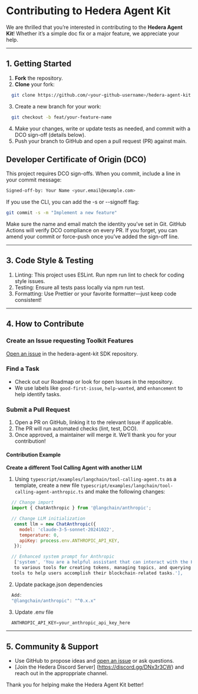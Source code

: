 # Contributing to Hedera Agent Kit

We are thrilled that you’re interested in contributing to the **Hedera Agent Kit**! Whether it’s a simple doc fix or a major feature, we appreciate your help.

---

## 1. Getting Started

1. **Fork** the repository.
2. **Clone** your fork:

```bash
  git clone https://github.com/<your-github-username>/hedera-agent-kit.git
```

3. Create a new branch for your work:

```bash
  git checkout -b feat/your-feature-name
```

4. Make your changes, write or update tests as needed, and commit with a DCO sign-off (details below).
5. Push your branch to GitHub and open a pull request (PR) against main.

## Developer Certificate of Origin (DCO)

This project requires DCO sign-offs. When you commit, include a line in your commit message:

```bash
Signed-off-by: Your Name <your.email@example.com>
```

If you use the CLI, you can add the -s or --signoff flag:

```bash
git commit -s -m "Implement a new feature"
```

Make sure the name and email match the identity you’ve set in Git. GitHub Actions will verify DCO compliance on every PR. If you forget, you can amend your commit or force-push once you’ve added the sign-off line.

---

## 3. Code Style & Testing

1. Linting: This project uses ESLint. Run npm run lint to check for coding style issues.
2. Testing: Ensure all tests pass locally via npm run test.
3. Formatting: Use Prettier or your favorite formatter—just keep code consistent!

---

## 4. How to Contribute

### Create an Issue requesting Toolkit Features

[Open an issue](https://github.com/hedera-dev/hedera-agent-kit/issues/new?template=toolkit_feature_request.md&title=[FEATURE]%20-%20) in the hedera-agent-kit SDK repository.

### Find a Task

- Check out our Roadmap or look for open Issues in the repository.
- We use labels like `good-first-issue`, `help-wanted`, and `enhancement` to help identify tasks.

### Submit a Pull Request

1. Open a PR on GitHub, linking it to the relevant Issue if applicable.
2. The PR will run automated checks (lint, test, DCO).
3. Once approved, a maintainer will merge it. We’ll thank you for your contribution!

#### Contribution Example

**Create a different Tool Calling Agent with another LLM**

1. Using `typescript/examples/langchain/tool-calling-agent.ts` as a template, create a new file `typescript/examples/langchain/tool-calling-agent-anthropic.ts` and make the following changes:

```js
  // Change import
  import { ChatAnthropic } from '@langchain/anthropic';

  // Change LLM initialization
   const llm = new ChatAnthropic({
     model: 'claude-3-5-sonnet-20241022',
     temperature: 0,
     apiKey: process.env.ANTHROPIC_API_KEY,
   });

  // Enhanced system prompt for Anthropic
   ['system', 'You are a helpful assistant that can interact with the Hedera blockchain. You have access
   to various tools for creating tokens, managing topics, and querying account information. Use these
  tools to help users accomplish their blockchain-related tasks.'],
```

  2. Update package.json dependencies

```js
  Add:
  "@langchain/anthropic": "^0.x.x"
```


  3. Update .env file
```js
  ANTHROPIC_API_KEY=your_anthropic_api_key_here
```

---

## 5. Community & Support

- Use GitHub to propose ideas and [open an issue](https://github.com/hedera-dev/hedera-agent-kit/issues/new?template=toolkit_feature_request.md&title=[FEATURE]%20-%20) or ask questions.
- [Join the Hedera Discord Server] (https://discord.gg/DNx3r3CW) and reach out in the approppriate channel.


Thank you for helping make the Hedera Agent Kit better!

